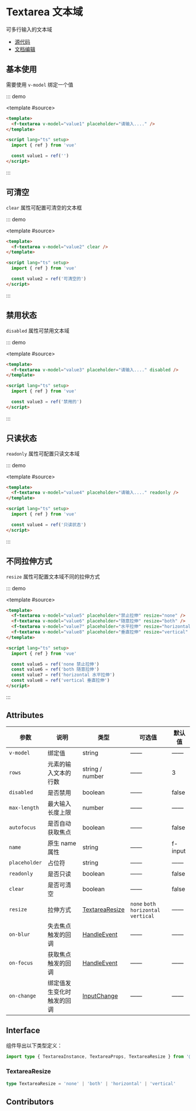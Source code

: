 # Textarea 文本域

可多行输入的文本域

- [源代码](https://github.com/FightingDesign/fighting-design/tree/master/packages/fighting-design/textarea)
- [文档编辑](https://github.com/FightingDesign/fighting-design/blob/master/docs/docs/components/textarea.md)

## 基本使用

需要使用 `v-model` 绑定一个值

::: demo

<template #source>
<f-textarea v-model="value1" placeholder="请输入...." />
</template>

```html
<template>
  <f-textarea v-model="value1" placeholder="请输入...." />
</template>

<script lang="ts" setup>
  import { ref } from 'vue'

  const value1 = ref('')
</script>
```

:::

## 可清空

`clear` 属性可配置可清空的文本框

::: demo

<template #source>
<f-textarea v-model="value2" clear />
</template>

```html
<template>
  <f-textarea v-model="value2" clear />
</template>

<script lang="ts" setup>
  import { ref } from 'vue'

  const value2 = ref('可清空的')
</script>
```

:::

## 禁用状态

`disabled` 属性可禁用文本域

::: demo

<template #source>
<f-textarea v-model="value3" placeholder="请输入...." disabled />
</template>

```html
<template>
  <f-textarea v-model="value3" placeholder="请输入...." disabled />
</template>

<script lang="ts" setup>
  import { ref } from 'vue'

  const value3 = ref('禁用的')
</script>
```

:::

## 只读状态

`readonly` 属性可配置只读文本域

::: demo

<template #source>
<f-textarea v-model="value4" placeholder="请输入...." readonly />
</template>

```html
<template>
  <f-textarea v-model="value4" placeholder="请输入...." readonly />
</template>

<script lang="ts" setup>
  import { ref } from 'vue'

  const value4 = ref('只读状态')
</script>
```

:::

## 不同拉伸方式

`resize` 属性可配置文本域不同的拉伸方式

::: demo

<template #source>
<f-textarea v-model="value5" placeholder="禁止拉伸" resize="none" />
<f-textarea v-model="value6" placeholder="随意拉伸" resize="both" />
<f-textarea v-model="value7" placeholder="水平拉伸" resize="horizontal" />
<f-textarea v-model="value8" placeholder="垂直拉伸" resize="vertical" />
</template>

```html
<template>
  <f-textarea v-model="value5" placeholder="禁止拉伸" resize="none" />
  <f-textarea v-model="value6" placeholder="随意拉伸" resize="both" />
  <f-textarea v-model="value7" placeholder="水平拉伸" resize="horizontal" />
  <f-textarea v-model="value8" placeholder="垂直拉伸" resize="vertical" />
</template>

<script lang="ts" setup>
  import { ref } from 'vue'

  const value5 = ref('none 禁止拉伸')
  const value6 = ref('both 随意拉伸')
  const value7 = ref('horizontal 水平拉伸')
  const value8 = ref('vertical 垂直拉伸')
</script>
```

:::

## Attributes

| 参数          | 说明                       | 类型                                                             | 可选值                                       | 默认值  |
| ------------- | -------------------------- | ---------------------------------------------------------------- | -------------------------------------------- | ------- |
| `v-model`     | 绑定值                     | string                                                           | ——                                           | ——      |
| `rows`        | 元素的输入文本的行数       | string / number                                                  | ——                                           | 3       |
| `disabled`    | 是否禁用                   | boolean                                                          | ——                                           | false   |
| `max-length`  | 最大输入长度上限           | number                                                           | ——                                           | ——      |
| `autofocus`   | 是否自动获取焦点           | boolean                                                          | ——                                           | false   |
| `name`        | 原生 name 属性             | string                                                           | ——                                           | f-input |
| `placeholder` | 占位符                     | string                                                           | ——                                           | ——      |
| `readonly`    | 是否只读                   | boolean                                                          | ——                                           | false   |
| `clear`       | 是否可清空                 | boolean                                                          | ——                                           | false   |
| `resize`      | 拉伸方式                   | <a href="#textarearesize">TextareaResize</a>                     | `none` `both` <br /> `horizontal` `vertical` | ——      |
| `on-blur`     | 失去焦点触发的回调         | <a href="/components/interface.html#handleevent">HandleEvent</a> | ——                                           | ——      |
| `on-focus`    | 获取焦点触发的回调         | <a href="/components/interface.html#handleevent">HandleEvent</a> | ——                                           | ——      |
| `on-change`   | 绑定值发生变化时触发的回调 | <a href="/components/interface.html#inputchange">InputChange</a> | ——                                           | ——      |

## Interface

组件导出以下类型定义：

```ts
import type { TextareaInstance, TextareaProps, TextareaResize } from '@wu-web/fighting-design'
```

### TextareaResize

```ts
type TextareaResize = 'none' | 'both' | 'horizontal' | 'vertical'
```

## Contributors

<a href="https://github.com/Tyh2001" target="_blank">
  <f-avatar round src="https://avatars.githubusercontent.com/u/73180970?v=4" />
</a>

<script setup lang="ts">
  import { ref } from 'vue'

  const value1 = ref('')
  const value2 = ref('可清空的')
  const value3 = ref('禁用的')
  const value4 = ref('只读状态')
  const value5 = ref('none 禁止拉伸')
  const value6 = ref('both 随意拉伸')
  const value7 = ref('horizontal 水平拉伸')
  const value8 = ref('vertical 垂直拉伸')
</script>
